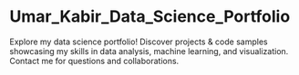 # Umar_Kabir_Data_Science_Portfolio
Explore my data science portfolio! Discover projects &amp; code samples showcasing my skills in data analysis, machine learning, and visualization. Contact me for questions and collaborations.
